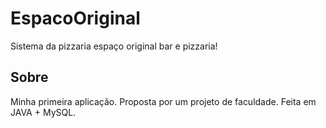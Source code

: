 # EspacoOriginal
Sistema da pizzaria espaço original bar e pizzaria!

## Sobre
Minha primeira aplicação. Proposta por um projeto de faculdade.
Feita em JAVA + MySQL.
